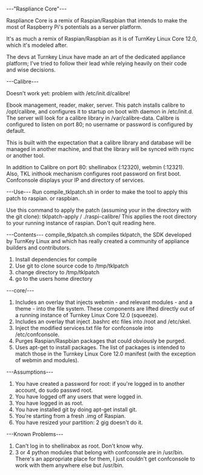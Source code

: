 ---"Raspliance Core"---

Raspliance Core is a remix of Raspian/Raspbian that intends to make the most of Raspberry Pi's potentials as a server platform.

It's as much a remix of Raspian/Raspbian as it is of TurnKey Linux Core 12.0, which it's modeled after.

The devs at Turnkey Linux have made an art of the dedicated appliance platform; I've tried to follow their lead while relying heavily on their code and wise decisions.

---Calibre---

Doesn't work yet: problem with /etc/init.d/calibre!

Ebook management, reader, maker, server. This patch installs calibre to /opt/calibre, and configures it to startup on boot with daemon in /etc/init.d. The server will look for a calibre library in /var/calibre-data. Calibre is configured to listen on port 80; no username or password is configured by default.

This is built with the expectation that a calibre library and database will be managed in another machine, and that the library will be synced with rsync or another tool.

In addition to Calibre on port 80: shellinabox (:12320), webmin (:12321). Also, TKL inithook mechanism configures root password on first boot. Confconsole displays your IP and directory of services.

---Use---
Run compile_tklpatch.sh in order to make the tool to apply this patch to raspian. or raspbian.

Use this command to apply the patch (assuming your in the directory with the git clone):
tklpatch-apply / ./raspi-calibre/
This applies the root directory to your running instance of raspian. Don't quit reading here.

---Contents---
compile_tklpatch.sh compiles tklpatch, the SDK developed by TurnKey Linux and which has really created a community of appliance builders and contributors.
1. Install dependencies for compile
2. Use git to clone source code to /tmp/tklpatch
3. change directory to /tmp/tklpatch
4. go to the users home directory

---core/---
1. Includes an overlay that injects webmin - and relevant modules - and a theme - into the file system. These components are lifted directly out of a running instance of Turnkey Linux Core 12.0 (squeeze).
2. Includes an overlay that inject .bashrc etc files into /root and /etc/skel.
3. Inject the modified services.txt file for confconsole into /etc/confconsole.
2. Purges Raspian/Raspbian packages that could obviously be purged.
3. Uses apt-get to install packages. The list of packages is intended to match those in the Turnkey Linux Core 12.0 manifest (with the exception of webmin and modules).

---Assumptions---
1. You have created a password for root: if you're logged in to another account, do sudo passwd root.
2. You have logged off any users that were logged in.
3. You have logged in as root.
4. You have installed git by doing apt-get install git.
5. You're starting from a fresh .img of Raspian.
6. You have resized your partition: 2 gig doesn't do it.

---Known Problems---
1. Can't log in to shellinabox as root. Don't know why.
2. 3 or 4 python modules that belong with confconsole are in /usr/bin. There's an appropriate place for them, I just couldn't get confconsole to work with them anywhere else but /usr/bin.
